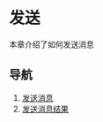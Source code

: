 # 发送

本章介绍了如何发送消息

## 导航

1. [发送消息](/Lagrange.Core/Send/SendMessage)
2. [发送消息结果](/Lagrange.Core/Send/MessageResult)
